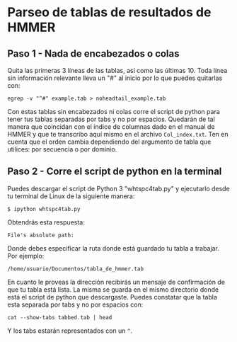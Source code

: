 # Parseo de tablas de resultados de HMMER

## Paso 1 - Nada de encabezados o colas

Quita las primeras 3 líneas de las tablas, así como las últimas 10. Toda línea sin información relevante lleva un "#" al inicio por lo que puedes quitarlas con:

`egrep -v "^#" example.tab > noheadtail_example.tab`

Con estas tablas sin encabezados ni colas corre el script de python para tener tus tablas separadas por tabs y no por espacios. Quedarán de tal manera que coincidan con el índice de columnas dado en el manual de HMMER y que te transcribo aquí mismo en el archivo `Col_index.txt`. Ten en cuenta que el orden cambia dependiendo del argumento de tabla que utilices: por secuencia o por dominio.

## Paso 2 - Corre el script de python en la terminal

Puedes descargar el script de Python 3 "whtspc4tab.py" y ejecutarlo desde tu terminal de Linux de la siguiente manera:

`$ ipython whtspc4tab.py`

Obtendrás esta respuesta:

`File's absolute path:`

Donde debes especificar la ruta donde está guardado tu tabla a trabajar. Por ejemplo:

`/home/usuario/Documentos/tabla_de_hmmer.tab` 

En cuanto le proveas la dirección recibirás un mensaje de confirmación de que tu tabla está lista. La misma se guarda en el mismo directorio donde está el script de python que descargaste. Puedes constatar que la tabla esta separada por tabs y no por espacios con:

`cat --show-tabs tabbed.tab | head`

Y los tabs estarán representados con un `^`.